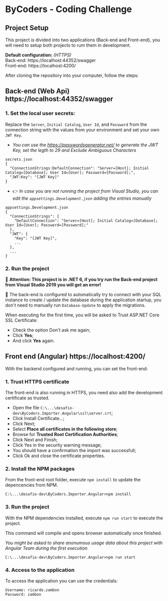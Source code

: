 # ByCoders - Coding Challenge
## Project Setup

This project is divided into two applications (Back-end and Front-end), you will need to setup both projects to rum them in development.

**Default configuration:** *(HTTPS)*<br />
Back-end: https://localhost:44352/swagger<br />
Front-end: https://localhost:4200/<br />

After cloning the repository into your computer, follow the steps:

## Back-end (Web Api) https://localhost:44352/swagger

### 1. Set the local user secrets:
Replace the ```Server```, ```Initial Catalog```, ```User Id```, and ```Password``` from the connection string with the values from your environment and set your own ```JWT Key```.
- *You can use the https://passwordsgenerator.net/ to generate the JWT Key, set the legth to 29 and Exclude Ambiguous Characters*
```
secrets.json
{
  "ConnectionStrings:DefaultConnection": "Server=[Host]; Initial Catalog=[Database]; User Id=[User]; Password=[Password];",
  "JWT:Key": "[JWT Key]"
}
```

- :point_right: *In case you are not running the project from Visual Studio, you can edit the ```appsettings.Development.json``` adding the entries manually*
```
appsettings.Development.json
{
  "ConnectionStrings": {
    "DefaultConnection": "Server=[Host]; Initial Catalog=[Database]; User Id=[User]; Password=[Password];"
  },
  "JWT": {
    "Key": "[JWT Key]",
    ...
  },
  ...
}
```

### 2. Run the project

:red_circle: **Attention: This project is in .NET 6, if you try run the Back-end project from Visual Studio 2019 you will get an error!**

:yellow_heart: The back-end is configured to automatically try to connect with your SQL instance to create / update the database during the application startup, you don't need to manually run ```Database-Update``` to apply the migrations.

When executing for the first time, you will be asked to Trust ASP.NET Core SSL Certificate:

- Check the option Don't ask me again;
- Click **Yes**;
- And click **Yes** again.

## Front end (Angular) https://localhost:4200/

With the backend configured and running, you can set the front-end:

### 1. Trust HTTPS certificate

The front-end is also running in HTTPS, you need also add the development certificate as trusted.

- Open the file ```C:\...\desafio-dev\ByCoders.Importer.Angular\ssl\server.crt```;
- Click Install Certificate...;
- Click Next;
- Select **Place all certificates in the following store**;
- Browse for **Trusted Root Certification Authorities**;
- Click Next and Finish;
- Click Yes in the security warning message;
- You should have a confirmation the import was successfull;
- Click Ok and close the certificate properties.

### 2. Install the NPM packages 

From the front-end root folder, execute ```npm install``` to update the depencencies from NPM.

```
C:\...\desafio-dev\ByCoders.Importer.Angular>npm install
```

### 3. Run the project

With the NPM dependencies installed, execute ```npm run start``` to execute the project.

This command will compile and opens browser automatically once finished.

*You might be asked to share anonumous usage data about this project with Angular Team during the first execution*

```
C:\...\desafio-dev\ByCoders.Importer.Angular>npm run start
```

### 4. Access to the application

To access the application you can use the credentials:

```
Username: ricardo.zambon
Password: zambon
```
